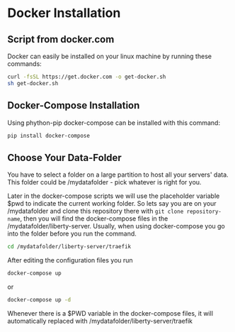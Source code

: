 # Docker Installation

## Script from docker.com

Docker can easily be installed on your linux machine by running these commands:

```bash
curl -fsSL https://get.docker.com -o get-docker.sh
sh get-docker.sh
```

## Docker-Compose Installation

Using phython-pip docker-compose can be installed with this command:

```bash
pip install docker-compose
```

## Choose Your Data-Folder

You have to select a folder on a large partition to host all your servers' data. This folder could be /mydatafolder - pick whatever is right for you.

Later in the docker-compose scripts we will use the placeholder variable $pwd to indicate the current working folder. So lets say you are on your /mydatafolder and clone this repository there with ```git clone repository-name```, then you will find the docker-compose files in the /mydatafolder/liberty-server. Usually, when using docker-compose you go into the folder before you run the command.

```bash
cd /mydatafolder/liberty-server/traefik
```

After editing the configuration files you run

```bash
docker-compose up
```

or

```bash
docker-compose up -d
```

Whenever there is a $PWD variable in the docker-compose files, it will automatically replaced with /mydatafolder/liberty-server/traefik
